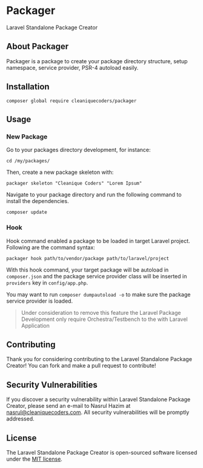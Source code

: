 # Packager

Laravel Standalone Package Creator

## About Packager

Packager is a package to create your package directory structure, setup namespace, service provider, PSR-4 autoload easily.

## Installation

```
composer global require cleaniquecoders/packager
```

## Usage

### New Package 

Go to your packages directory development, for instance:

```
cd /my/packages/
```

Then, create a new package skeleton with:

```
packager skeleton "Cleanique Coders" "Lorem Ipsum" 
```

Navigate to your package directory and run the following command to install the dependencies.

```
composer update
```

### Hook

Hook command enabled a package to be loaded in target Laravel project. Following are the command syntax:

```
packager hook path/to/vendor/package path/to/laravel/project
```

With this hook command, your target package will be autoload in `composer.json` and the package service provider class will be inserted in `providers` key in `config/app.php`.

You may want to run `composer dumpautoload -o` to make sure the package service provider is loaded.

> Under consideration to remove this feature the Laravel Package Development only require Orchestra/Testbench to the with Laravel Application

## Contributing

Thank you for considering contributing to the Laravel Standalone Package Creator! You can fork and make a pull request to contribute!

## Security Vulnerabilities

If you discover a security vulnerability within Laravel Standalone Package Creator, please send an e-mail to Nasrul Hazim at nasrul@cleaniquecoders.com. All security vulnerabilities will be promptly addressed.

## License

The Laravel Standalone Package Creator is open-sourced software licensed under the [MIT license](http://opensource.org/licenses/MIT).